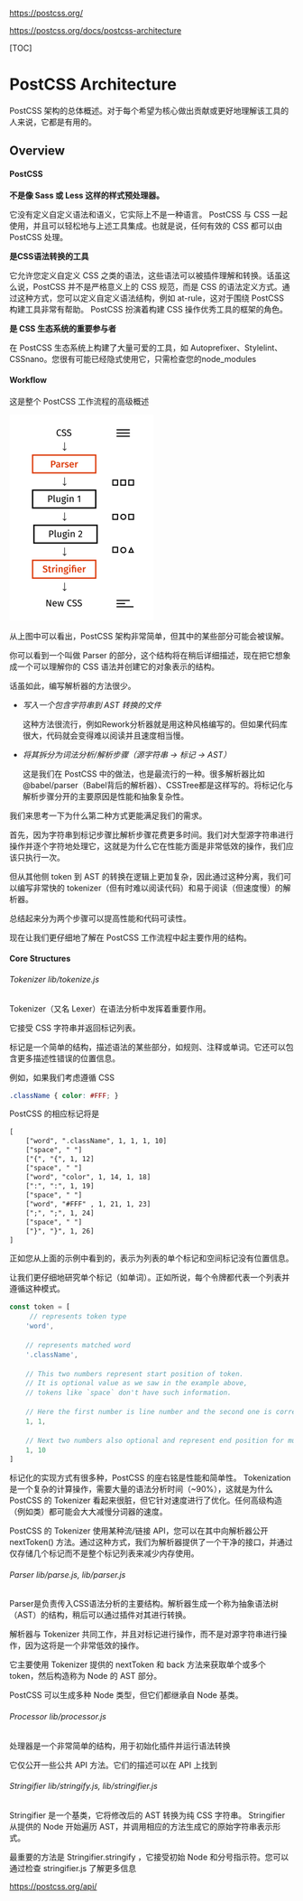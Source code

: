 https://postcss.org/

https://postcss.org/docs/postcss-architecture

[TOC]

# PostCSS Architecture

PostCSS 架构的总体概述。对于每个希望为核心做出贡献或更好地理解该工具的人来说，它都是有用的。

## Overview

#### PostCSS

**不是像 Sass 或 Less 这样的样式预处理器。**

它没有定义自定义语法和语义，它实际上不是一种语言。 PostCSS 与 CSS 一起使用，并且可以轻松地与上述工具集成。也就是说，任何有效的 CSS 都可以由 PostCSS 处理。

**是CSS语法转换的工具**

它允许您定义自定义 CSS 之类的语法，这些语法可以被插件理解和转换。话虽这么说，PostCSS 并不是严格意义上的 CSS 规范，而是 CSS 的语法定义方式。通过这种方式，您可以定义自定义语法结构，例如 at-rule，这对于围绕 PostCSS 构建工具非常有帮助。 PostCSS 扮演着构建 CSS 操作优秀工具的框架的角色。

**是 CSS 生态系统的重要参与者**

在 PostCSS 生态系统上构建了大量可爱的工具，如 Autoprefixer、Stylelint、CSSnano。您很有可能已经隐式使用它，只需检查您的node_modules

#### Workflow

这是整个 PostCSS 工作流程的高级概述

<img src="./assets/512px-PostCSS_scheme.svg.png" alt="workflow" style="zoom:50%;" />

从上图中可以看出，PostCSS 架构非常简单，但其中的某些部分可能会被误解。

你可以看到一个叫做 Parser 的部分，这个结构将在稍后详细描述，现在把它想象成一个可以理解你的 CSS 语法并创建它的对象表示的结构。

话虽如此，编写解析器的方法很少。

* *写入一个包含字符串到 AST 转换的文件*

  这种方法很流行，例如Rework分析器就是用这种风格编写的。但如果代码库很大，代码就会变得难以阅读并且速度相当慢。

* *将其拆分为词法分析/解析步骤（源字符串 → 标记 → AST）*

  这是我们在 PostCSS 中的做法，也是最流行的一种。很多解析器比如@babel/parser（Babel背后的解析器）、CSSTree都是这样写的。将标记化与解析步骤分开的主要原因是性能和抽象复杂性。

我们来思考一下为什么第二种方式更能满足我们的需求。

首先，因为字符串到标记步骤比解析步骤花费更多时间。我们对大型源字符串进行操作并逐个字符地处理它，这就是为什么它在性能方面是非常低效的操作，我们应该只执行一次。

但从其他侧 token 到 AST 的转换在逻辑上更加复杂，因此通过这种分离，我们可以编写非常快的 tokenizer（但有时难以阅读代码）和易于阅读（但速度慢）的解析器。

总结起来分为两个步骤可以提高性能和代码可读性。

现在让我们更仔细地了解在 PostCSS 工作流程中起主要作用的结构。



#### Core Structures

###### Tokenizer lib/tokenize.js

Tokenizer（又名 Lexer）在语法分析中发挥着重要作用。

它接受 CSS 字符串并返回标记列表。

标记是一个简单的结构，描述语法的某些部分，如规则、注释或单词。它还可以包含更多描述性错误的位置信息。

例如，如果我们考虑遵循 CSS

```css
.className { color: #FFF; }
```

PostCSS 的相应标记将是

```
[
    ["word", ".className", 1, 1, 1, 10]
    ["space", " "]
    ["{", "{", 1, 12]
    ["space", " "]
    ["word", "color", 1, 14, 1, 18]
    [":", ":", 1, 19]
    ["space", " "]
    ["word", "#FFF" , 1, 21, 1, 23]
    [";", ";", 1, 24]
    ["space", " "]
    ["}", "}", 1, 26]
]
```

正如您从上面的示例中看到的，表示为列表的单个标记和空间标记没有位置信息。

让我们更仔细地研究单个标记（如单词）。正如所说，每个令牌都代表一个列表并遵循这种模式。

```js
const token = [
     // represents token type
    'word',

    // represents matched word
    '.className',

    // This two numbers represent start position of token.
    // It is optional value as we saw in the example above,
    // tokens like `space` don't have such information.

    // Here the first number is line number and the second one is corresponding column.
    1, 1,

    // Next two numbers also optional and represent end position for multichar tokens like this one. Numbers follow same rule as was described above
    1, 10
]
```

标记化的实现方式有很多种，PostCSS 的座右铭是性能和简单性。 Tokenization 是一个复杂的计算操作，需要大量的语法分析时间（~90%），这就是为什么 PostCSS 的 Tokenizer 看起来很脏，但它针对速度进行了优化。任何高级构造（例如类）都可能会大大减慢分词器的速度。

PostCSS 的 Tokenizer 使用某种流/链接 API，您可以在其中向解析器公开 nextToken() 方法。通过这种方式，我们为解析器提供了一个干净的接口，并通过仅存储几个标记而不是整个标记列表来减少内存使用。

###### Parser lib/parse.js, lib/parser.js

Parser是负责传入CSS语法分析的主要结构。解析器生成一个称为抽象语法树（AST）的结构，稍后可以通过插件对其进行转换。

解析器与 Tokenizer 共同工作，并且对标记进行操作，而不是对源字符串进行操作，因为这将是一个非常低效的操作。

它主要使用 Tokenizer 提供的 nextToken 和 back 方法来获取单个或多个 token，然后构造称为 Node 的 AST 部分。

PostCSS 可以生成多种 Node 类型，但它们都继承自 Node 基类。

###### Processor lib/processor.js

处理器是一个非常简单的结构，用于初始化插件并运行语法转换

它仅公开一些公共 API 方法。它们的描述可以在 API 上找到

###### Stringifier lib/stringify.js, lib/stringifier.js

Stringifier 是一个基类，它将修改后的 AST 转换为纯 CSS 字符串。 Stringifier 从提供的 Node 开始遍历 AST，并调用相应的方法生成它的原始字符串表示形式。

最重要的方法是 Stringifier.stringify ，它接受初始 Node 和分号指示符。您可以通过检查 stringifier.js 了解更多信息

https://postcss.org/api/